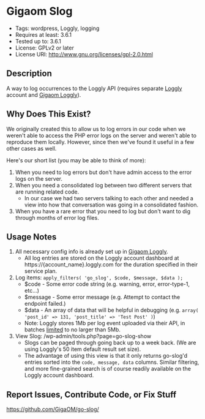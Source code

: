 Gigaom Slog
===========

* Tags: wordpress, Loggly, logging
* Requires at least: 3.6.1
* Tested up to: 3.6.1
* License: GPLv2 or later
* License URI: http://www.gnu.org/licenses/gpl-2.0.html

Description
-----------

A way to log occurrences to the Loggly API (requires separate [Loggly](https://www.loggly.com/) account and [Gigaom Loggly](http://github.com/GigaOM/go-loggly/)).

Why Does This Exist?
--------------------

We originally created this to allow us to log errors in our code when we weren't able to access the PHP error logs on the server and weren't able to reproduce them locally.  However, since then we've found it useful in a few other cases as well.

Here's our short list (you may be able to think of more):

1. When you need to log errors but don't have admin access to the error logs on the server.
2. When you need a consolidated log between two different servers that are running related code.
    * In our case we had two servers talking to each other and needed a view into how that conversation was going in a consolidated fashion.
3. When you have a rare error that you need to log but don't want to dig through months of error log files.

Usage Notes
-----------

1. All necessary config info is already set up in [Gigaom Loggly](http://github.com/GigaOM/go-loggly/).
    * All log entries are stored on the Loggly account dashboard at https://{account_name}.loggly.com for the duration specified in their service plan.
2. Log items: ```apply_filters( 'go_slog', $code, $message, $data );```
    * $code - Some error code string (e.g. warning, error, error-type-1, etc...)
    * $message - Some error message (e.g. Attempt to contact the endpoint failed.)
    * $data - An array of data that will be helpful in debugging (e.g. ```array( 'post_id' => 131, 'post_title' => 'Test Post' )```)
    * Note: Loggly stores 1Mb per log event uploaded via their API, in batches [limited](https://www.loggly.com/docs/http-bulk-endpoint/) to no larger than 5Mb.
3. View Slog: /wp-admin/tools.php?page=go-slog-show
    * Slogs can be paged through going back up to a week back. (We are using Loggly's 50 item default result set size).
    * The advantage of using this view is that it only returns go-slog'd entries sorted into the `code, message, data` columns. Similar filtering, and more fine-grained search is of course readily available on the Loggly account dashboard.

Report Issues, Contribute Code, or Fix Stuff
--------------------------------------------

https://github.com/GigaOM/go-slog/
